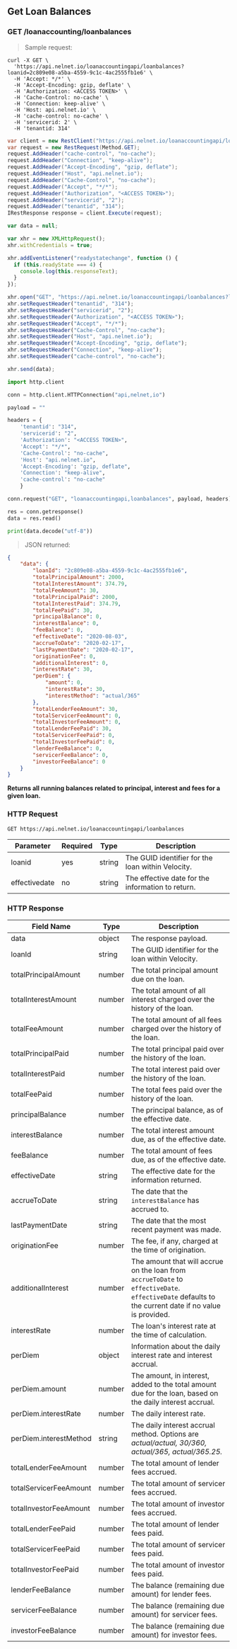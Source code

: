 <!--Endpoint introduction -->
## Get Loan Balances

### GET /loanaccounting/loanbalances

<!-- RIGHT: code samples -->

> Sample request:

```shell
curl -X GET \
  'https://api.nelnet.io/loanaccountingapi/loanbalances?loanid=2c809e08-a5ba-4559-9c1c-4ac2555fb1e6' \
  -H 'Accept: */*' \
  -H 'Accept-Encoding: gzip, deflate' \
  -H 'Authorization: <ACCESS TOKEN>' \
  -H 'Cache-Control: no-cache' \
  -H 'Connection: keep-alive' \
  -H 'Host: api.nelnet.io' \
  -H 'cache-control: no-cache' \
  -H 'servicerid: 2' \
  -H 'tenantid: 314'
```

```csharp
var client = new RestClient("https://api.nelnet.io/loanaccountingapi/loanbalances?loanid=2c809e08-a5ba-4559-9c1c-4ac2555fb1e6");
var request = new RestRequest(Method.GET);
request.AddHeader("cache-control", "no-cache");
request.AddHeader("Connection", "keep-alive");
request.AddHeader("Accept-Encoding", "gzip, deflate");
request.AddHeader("Host", "api.nelnet.io");
request.AddHeader("Cache-Control", "no-cache");
request.AddHeader("Accept", "*/*");
request.AddHeader("Authorization", "<ACCESS TOKEN>");
request.AddHeader("servicerid", "2");
request.AddHeader("tenantid", "314");
IRestResponse response = client.Execute(request);
```

```javascript
var data = null;

var xhr = new XMLHttpRequest();
xhr.withCredentials = true;

xhr.addEventListener("readystatechange", function () {
  if (this.readyState === 4) {
    console.log(this.responseText);
  }
});

xhr.open("GET", "https://api.nelnet.io/loanaccountingapi/loanbalances?loanid=2c809e08-a5ba-4559-9c1c-4ac2555fb1e6");
xhr.setRequestHeader("tenantid", "314");
xhr.setRequestHeader("servicerid", "2");
xhr.setRequestHeader("Authorization", "<ACCESS TOKEN>");
xhr.setRequestHeader("Accept", "*/*");
xhr.setRequestHeader("Cache-Control", "no-cache");
xhr.setRequestHeader("Host", "api.nelnet.io");
xhr.setRequestHeader("Accept-Encoding", "gzip, deflate");
xhr.setRequestHeader("Connection", "keep-alive");
xhr.setRequestHeader("cache-control", "no-cache");

xhr.send(data);
```

```python
import http.client

conn = http.client.HTTPConnection("api,nelnet,io")

payload = ""

headers = {
    'tenantid': "314",
    'servicerid': "2",
    'Authorization': "<ACCESS TOKEN>",
    'Accept': "*/*",
    'Cache-Control': "no-cache",
    'Host': "api.nelnet.io",
    'Accept-Encoding': "gzip, deflate",
    'Connection': "keep-alive",
    'cache-control': "no-cache"
    }

conn.request("GET", "loanaccountingapi,loanbalances", payload, headers)

res = conn.getresponse()
data = res.read()

print(data.decode("utf-8"))
```

> JSON returned:

```json
{
    "data": {
        "loanId": "2c809e08-a5ba-4559-9c1c-4ac2555fb1e6",
        "totalPrincipalAmount": 2000,
        "totalInterestAmount": 374.79,
        "totalFeeAmount": 30,
        "totalPrincipalPaid": 2000,
        "totalInterestPaid": 374.79,
        "totalFeePaid": 30,
        "principalBalance": 0,
        "interestBalance": 0,
        "feeBalance": 0,
        "effectiveDate": "2020-08-03",
        "accrueToDate": "2020-02-17",
        "lastPaymentDate": "2020-02-17",
        "originationFee": 0,
        "additionalInterest": 0,
        "interestRate": 30,
        "perDiem": {
            "amount": 0,
            "interestRate": 30,
            "interestMethod": "actual/365"
        },
        "totalLenderFeeAmount": 30,
        "totalServicerFeeAmount": 0,
        "totalInvestorFeeAmount": 0,
        "totalLenderFeePaid": 30,
        "totalServicerFeePaid": 0,
        "totalInvestorFeePaid": 0,
        "lenderFeeBalance": 0,
        "servicerFeeBalance": 0,
        "investorFeeBalance": 0
    }
}
```

<!-- LEFT: documentation -->

**Returns all running balances related to principal, interest and fees for a given loan.**

### HTTP Request

`GET https://api.nelnet.io/loanaccountingapi/loanbalances`

Parameter | Required | Type   | Description
----------| -------- | ------ | -----------
loanid | yes | string | The GUID identifier for the loan within Velocity.
effectivedate | no | string | The effective date for the information to return.

### HTTP Response

Field Name | Type | Description
---------- | ------- | -------
data | object | The response payload.
loanId | string | The GUID identifier for the loan within Velocity.
totalPrincipalAmount | number | The total principal amount due on the loan.
totalInterestAmount | number | The total amount of all interest charged over the history of the loan.
totalFeeAmount | number | The total amount of all fees charged over the history of the loan.
totalPrincipalPaid | number | The total principal paid over the history of the loan.
totalInterestPaid | number | The total interest paid over the history of the loan.
totalFeePaid | number | The total fees paid over the history of the loan.
principalBalance | number | The principal balance, as of the effective date.
interestBalance | number | The total interest amount due, as of the effective date.
feeBalance | number | The total amount of fees due, as of the effective date.
effectiveDate | string | The effective date for the information returned.
accrueToDate | string | The date that the `interestBalance` has accrued to.
lastPaymentDate | string | The date that the most recent payment was made.
originationFee | number | The fee, if any, charged at the time of origination.
additionalInterest | number | The amount that will accrue on the loan from `accrueToDate` to `effectiveDate`. `effectiveDate` defaults to the current date if no value is provided.
interestRate | number | The loan's interest rate at the time of calculation.
perDiem | object | Information about the daily interest rate and interest accrual.
perDiem.amount | number | The amount, in interest, added to the total amount due for the loan, based on the daily interest accrual.
perDiem.interestRate | number | The daily interest rate.
perDiem.interestMethod | string | The daily interest accrual method. Options are *actual/actual, 30/360, actual/365, actual/365.25.*
totalLenderFeeAmount | number | The total amount of lender fees accrued.
totalServicerFeeAmount | number | The total amount of servicer fees accrued.
totalInvestorFeeAmount | number | The total amount of investor fees accrued.
totalLenderFeePaid | number | The total amount of lender fees paid.
totalServicerFeePaid | number | The total amount of servicer fees paid.
totalInvestorFeePaid | number | The total amount of investor fees paid.
lenderFeeBalance | number | The balance (remaining due amount) for lender fees.
servicerFeeBalance | number | The balance (remaining due amount) for servicer fees.
investorFeeBalance | number | The balance (remaining due amount) for investor fees.